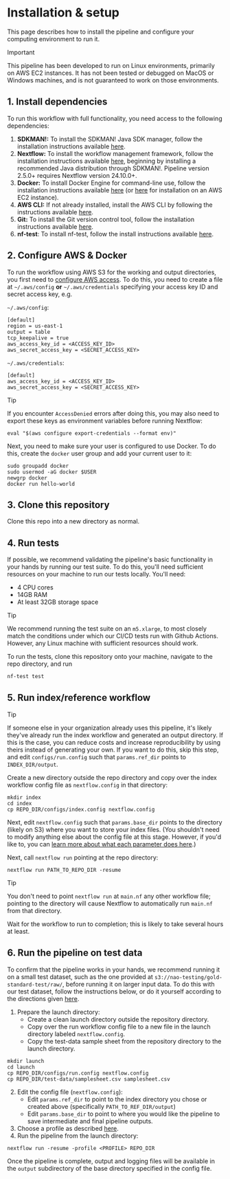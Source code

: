 # Installation & setup

This page describes how to install the pipeline and configure your computing environment to run it.

> [!IMPORTANT]
> This pipeline has been developed to run on Linux environments, primarily on AWS EC2 instances. It has not been tested or debugged on MacOS or Windows machines, and is not guaranteed to work on those environments.

## 1. Install dependencies 

To run this workflow with full functionality, you need access to the following dependencies:

1. **SDKMAN!:** To install the SDKMAN! Java SDK manager, follow the installation instructions available [here](https://sdkman.io/install).
2. **Nextflow:** To install the workflow management framework, follow the installation instructions available [here](https://www.nextflow.io/docs/latest/getstarted.html), beginning by installing a recommended Java distribution through SDKMAN!. Pipeline version 2.5.0+ requires Nextflow version 24.10.0+.
2. **Docker:** To install Docker Engine for command-line use, follow the installation instructions available [here](https://docs.docker.com/engine/install/) (or [here](https://docs.aws.amazon.com/serverless-application-model/latest/developerguide/install-docker.html) for installation on an AWS EC2 instance).
3. **AWS CLI:** If not already installed, install the AWS CLI by following the instructions available [here](https://docs.aws.amazon.com/cli/latest/userguide/getting-started-install.html).
4. **Git:** To install the Git version control tool, follow the installation instructions available [here](https://git-scm.com/book/en/v2/Getting-Started-Installing-Git).
5. **nf-test**: To install nf-test, follow the install instructions available [here](https://www.nf-test.com/installation/).

## 2. Configure AWS & Docker

To run the workflow using AWS S3 for the working and output directories, you first need to [configure AWS access](https://www.nextflow.io/docs/latest/aws.html). To do this, you need to create a file at `~/.aws/config` **or** `~/.aws/credentials` specifying your access key ID and secret access key, e.g.

`~/.aws/config`:
```
[default]
region = us-east-1
output = table
tcp_keepalive = true
aws_access_key_id = <ACCESS_KEY_ID>
aws_secret_access_key = <SECRET_ACCESS_KEY>
```

`~/.aws/credentials`:
```
[default]
aws_access_key_id = <ACCESS_KEY_ID>
aws_secret_access_key = <SECRET_ACCESS_KEY>
```

> [!TIP]
> If you encounter `AccessDenied` errors after doing this, you may also need to export these keys as environment variables before running Nextflow:
>
> ```
> eval "$(aws configure export-credentials --format env)"
> ```


Next, you need to make sure your user is configured to use Docker. To do this, create the `docker` user group and add your current user to it:

```
sudo groupadd docker
sudo usermod -aG docker $USER
newgrp docker
docker run hello-world
```

## 3. Clone this repository

Clone this repo into a new directory as normal.

## 4. Run tests

If possible, we recommend validating the pipeline's basic functionality in your hands by running our test suite. To do this, you'll need sufficient resources on your machine to run our tests locally. You'll need:
- 4 CPU cores
- 14GB RAM
- At least 32GB storage space

> [!TIP]
> We recommend running the test suite on an `m5.xlarge`, to most closely match the conditions under which our CI/CD tests run with Github Actions. However, any Linux machine with sufficient resources should work.

To run the tests, clone this repository onto your machine, navigate to the repo directory, and run

```bash
nf-test test
```

## 5. Run index/reference workflow

> [!TIP]
> If someone else in your organization already uses this pipeline, it's likely they've already run the index workflow and generated an output directory. If this is the case, you can reduce costs and increase reproducibility by using theirs instead of generating your own. If you want to do this, skip this step, and edit `configs/run.config` such that `params.ref_dir` points to `INDEX_DIR/output`.

Create a new directory outside the repo directory and copy over the index workflow config file as `nextflow.config` in that directory:

```
mkdir index
cd index
cp REPO_DIR/configs/index.config nextflow.config
```

Next, edit `nextflow.config` such that `params.base_dir` points to the directory (likely on S3) where you want to store your index files. (You shouldn't need to modify anything else about the config file at this stage. However, if you'd like to, you can [learn more about what each parameter does here](./config.md).)

Next, call `nextflow run` pointing at the repo directory:

```
nextflow run PATH_TO_REPO_DIR -resume
```

> [!TIP]
> You don't need to point `nextflow run` at `main.nf` any other workflow file; pointing to the directory will cause Nextflow to automatically run `main.nf` from that directory.

Wait for the workflow to run to completion; this is likely to take several hours at least.

## 6. Run the pipeline on test data

To confirm that the pipeline works in your hands, we recommend running it on a small test dataset, such as the one provided at `s3://nao-testing/gold-standard-test/raw/`, before running it on larger input data. To do this with our test dataset, follow the instructions below, or do it yourself according to the directions given [here](./usage.md).

1. Prepare the launch directory:
    - Create a clean launch directory outside the repository directory.
    - Copy over the run workflow config file to a new file in the launch directory labeled `nextflow.config`.
    - Copy the test-data sample sheet from the repository directory to the launch directory.

```
mkdir launch
cd launch
cp REPO_DIR/configs/run.config nextflow.config
cp REPO_DIR/test-data/samplesheet.csv samplesheet.csv
```

2. Edit the config file (`nextflow.config`):
    - Edit `params.ref_dir` to point to the index directory you chose or created above (specifically `PATH_TO_REF_DIR/output`)
    - Edit `params.base_dir` to point to where you would like the pipeline to save intermediate and final pipeline outputs.
3. Choose a profile as described [here](./usage.md).
4. Run the pipeline from the launch directory:

```
nextflow run -resume -profile <PROFILE> REPO_DIR
```

Once the pipeline is complete, output and logging files will be available in the `output` subdirectory of the base directory specified in the config file.
